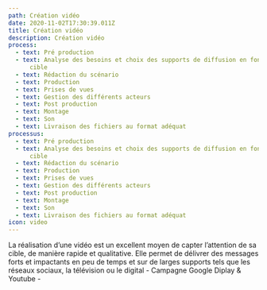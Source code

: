 ```yaml
---
path: Création vidéo
date: 2020-11-02T17:30:39.011Z
title: Création vidéo
description: Création vidéo
process:
  - text: Pré production
  - text: Analyse des besoins et choix des supports de diffusion en fonction de la
      cible
  - text: Rédaction du scénario
  - text: Production
  - text: Prises de vues
  - text: Gestion des différents acteurs
  - text: Post production
  - text: Montage
  - text: Son
  - text: Livraison des fichiers au format adéquat
processus:
  - text: Pré production
  - text: Analyse des besoins et choix des supports de diffusion en fonction de la
      cible
  - text: Rédaction du scénario
  - text: Production
  - text: Prises de vues
  - text: Gestion des différents acteurs
  - text: Post production
  - text: Montage
  - text: Son
  - text: Livraison des fichiers au format adéquat
icon: video
---
```

La réalisation d’une vidéo est un excellent moyen de capter l’attention de sa cible, de manière rapide et qualitative. Elle permet de délivrer des messages forts et impactants en peu de temps et sur de larges supports tels que les réseaux sociaux, la télévision ou le digital - Campagne Google Diplay & Youtube -